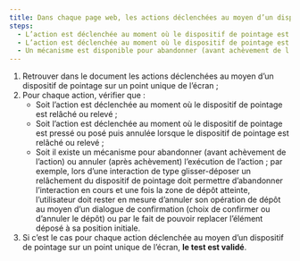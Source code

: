 ```yaml
---
title: Dans chaque page web, les actions déclenchées au moyen d’un dispositif de pointage sur un point unique de l’écran vérifient-elles l’une de ces conditions (hors cas particuliers) ?
steps:
  - L’action est déclenchée au moment où le dispositif de pointage est [relâché ou relevé](#relache-ou-releve) ;
  - L’action est déclenchée au moment où le dispositif de pointage est [pressé ou posé](#presse-ou-pose) puis annulée lorsque le dispositif de pointage est [relâché ou relevé](#relache-ou-releve) ;
  - Un mécanisme est disponible pour abandonner (avant achèvement de l’action) ou annuler (après achèvement) l’exécution de l’action.
---
```


1. Retrouver dans le document les actions déclenchées au moyen d’un dispositif de pointage sur un point unique de l’écran ;
2. Pour chaque action, vérifier que :
   - Soit l’action est déclenchée au moment où le dispositif de pointage est relâché ou relevé ;
   - Soit l’action est déclenchée au moment où le dispositif de pointage est pressé ou posé puis annulée lorsque le dispositif de pointage est relâché ou relevé ;
   - Soit il existe un mécanisme pour abandonner (avant achèvement de l’action) ou annuler (après achèvement) l’exécution de l’action ; par exemple, lors d’une interaction de type glisser-déposer un relâchement du dispositif de pointage doit permettre d’abandonner l’interaction en cours et une fois la zone de dépôt atteinte, l’utilisateur doit rester en mesure d’annuler son opération de dépôt au moyen d’un dialogue de confirmation (choix de confirmer ou d’annuler le dépôt) ou par le fait de pouvoir replacer l’élément déposé à sa position initiale.
3. Si c’est le cas pour chaque action déclenchée au moyen d’un dispositif de pointage sur un point unique de l’écran, **le test est validé**.
